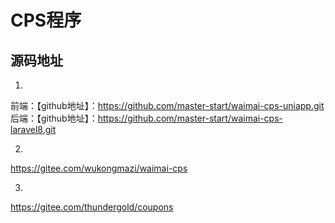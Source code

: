 # CPS程序

## 源码地址
1.
前端：【github地址】：https://github.com/master-start/waimai-cps-uniapp.git  
后端：【github地址】：https://github.com/master-start/waimai-cps-laravel8.git

2.
https://gitee.com/wukongmazi/waimai-cps

3.
https://gitee.com/thundergold/coupons